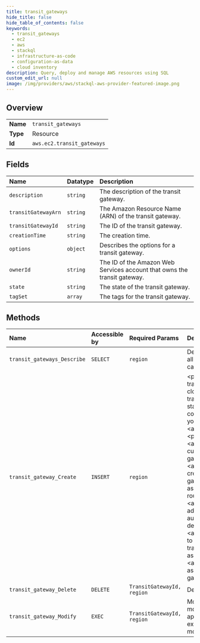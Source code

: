 ```yaml
---
title: transit_gateways
hide_title: false
hide_table_of_contents: false
keywords:
  - transit_gateways
  - ec2
  - aws    
  - stackql
  - infrastructure-as-code
  - configuration-as-data
  - cloud inventory
description: Query, deploy and manage AWS resources using SQL
custom_edit_url: null
image: /img/providers/aws/stackql-aws-provider-featured-image.png
---
```

  
    

## Overview
<table><tbody>
<tr><td><b>Name</b></td><td><code>transit_gateways</code></td></tr>
<tr><td><b>Type</b></td><td>Resource</td></tr>
<tr><td><b>Id</b></td><td><code>aws.ec2.transit_gateways</code></td></tr>
</tbody></table>

## Fields
| Name | Datatype | Description |
|:-----|:---------|:------------|
| `description` | `string` | The description of the transit gateway. |
| `transitGatewayArn` | `string` | The Amazon Resource Name (ARN) of the transit gateway. |
| `transitGatewayId` | `string` | The ID of the transit gateway. |
| `creationTime` | `string` | The creation time. |
| `options` | `object` | Describes the options for a transit gateway. |
| `ownerId` | `string` | The ID of the Amazon Web Services account that owns the transit gateway. |
| `state` | `string` | The state of the transit gateway. |
| `tagSet` | `array` | The tags for the transit gateway. |
## Methods
| Name | Accessible by | Required Params | Description |
|:-----|:--------------|:----------------|:------------|
| `transit_gateways_Describe` | `SELECT` | `region` | Describes one or more transit gateways. By default, all transit gateways are described. Alternatively, you can filter the results. |
| `transit_gateway_Create` | `INSERT` | `region` | &lt;p&gt;Creates a transit gateway.&lt;/p&gt; &lt;p&gt;You can use a transit gateway to interconnect your virtual private clouds (VPC) and on-premises networks. After the transit gateway enters the &lt;code&gt;available&lt;/code&gt; state, you can attach your VPCs and VPN connections to the transit gateway.&lt;/p&gt; &lt;p&gt;To attach your VPCs, use &lt;a&gt;CreateTransitGatewayVpcAttachment&lt;/a&gt;.&lt;/p&gt; &lt;p&gt;To attach a VPN connection, use &lt;a&gt;CreateCustomerGateway&lt;/a&gt; to create a customer gateway and specify the ID of the customer gateway and the ID of the transit gateway in a call to &lt;a&gt;CreateVpnConnection&lt;/a&gt;.&lt;/p&gt; &lt;p&gt;When you create a transit gateway, we create a default transit gateway route table and use it as the default association route table and the default propagation route table. You can use &lt;a&gt;CreateTransitGatewayRouteTable&lt;/a&gt; to create additional transit gateway route tables. If you disable automatic route propagation, we do not create a default transit gateway route table. You can use &lt;a&gt;EnableTransitGatewayRouteTablePropagation&lt;/a&gt; to propagate routes from a resource attachment to a transit gateway route table. If you disable automatic associations, you can use &lt;a&gt;AssociateTransitGatewayRouteTable&lt;/a&gt; to associate a resource attachment with a transit gateway route table.&lt;/p&gt; |
| `transit_gateway_Delete` | `DELETE` | `TransitGatewayId, region` | Deletes the specified transit gateway. |
| `transit_gateway_Modify` | `EXEC` | `TransitGatewayId, region` | Modifies the specified transit gateway. When you modify a transit gateway, the modified options are applied to new transit gateway attachments only. Your existing transit gateway attachments are not modified. |
